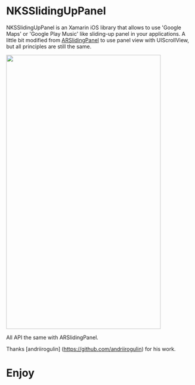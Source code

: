 # NKSSlidingUpPanel

NKSSlidingUpPanel is an Xamarin iOS library that allows to use 'Google Maps' or 'Google Play Music' like sliding-up panel in your applications. A little bit modified from [ARSlidingPanel](https://github.com/andriirogulin/ARSlidingPanel) to use panel view with UIScrollView, but all principles are still the same.

<img src="https://github.com/Nickolas-/NKSSlidingUpPanel/blob/master/SlidingDemo/SlidingDemo.gif" width="414" height="736">

All API the same with ARSlidingPanel.

Thanks [andriirogulin] (https://github.com/andriirogulin) for his work.

# Enjoy

